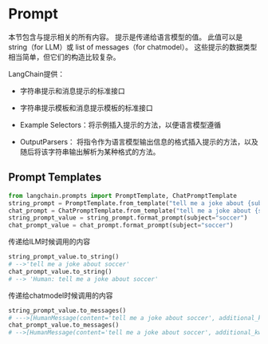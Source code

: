 # Prompt

本节包含与提示相关的所有内容。 提示是传递给语言模型的值。 此值可以是string（for LLM）或 list of messages（for chatmodel）。 这些提示的数据类型相当简单，但它们的构造比较复杂。

 LangChain提供： 
 
* 字符串提示和消息提示的标准接口 
 
* 字符串提示模板和消息提示模板的标准接口
 
* Example Selectors：将示例插入提示的方法，以便语言模型遵循 

* OutputParsers： 将指令作为语言模型输出信息的格式插入提示的方法，以及随后将该字符串输出解析为某种格式的方法。 

## Prompt Templates

```python
from langchain.prompts import PromptTemplate, ChatPromptTemplate
string_prompt = PromptTemplate.from_template("tell me a joke about {subject}")
chat_prompt = ChatPromptTemplate.from_template("tell me a joke about {subject}")
string_prompt_value = string_prompt.format_prompt(subject="soccer")
chat_prompt_value = chat_prompt.format_prompt(subject="soccer")
```

传递给lLM时候调用的内容
```python
string_prompt_value.to_string()
# -->'tell me a joke about soccer'
chat_prompt_value.to_string()
# --> 'Human: tell me a joke about soccer'

```

传递给chatmodel时候调用的内容
```python
string_prompt_value.to_messages()
# --->[HumanMessage(content='tell me a joke about soccer', additional_kwargs={}, example=False)]
chat_prompt_value.to_messages()
# -->[HumanMessage(content='tell me a joke about soccer', additional_kwargs={}, example=False)]
```